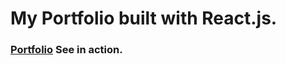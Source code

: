 # My Portfolio built with React.js.

### [Portfolio](https://iago-santos-sousa.github.io/Portfolio/) See in action.
